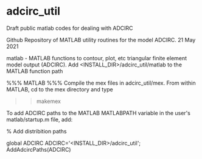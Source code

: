 # adcirc_util
Draft public matlab codes for dealing with ADCIRC 

Github Repository of MATLAB utility routines for the model ADCIRC.
21 May 2021

matlab   - MATLAB functions to contour, plot, etc triangular finite element model output (ADCIRC).
           Add <INSTALL_DIR>/adcirc_util/matlab to the MATLAB function path  

%%% MATLAB %%%
Compile the mex files in adcirc_util/mex.  From within MATLAB, cd to the mex directory and type 
>> makemex 

To add ADCIRC paths to the MATLAB MATLABPATH variable in the user's matlab/startup.m file, add:

% Add distribition paths

global ADCIRC
ADCIRC='<INSTALL_DIR>/adcirc_util';
AddAdcircPaths(ADCIRC)



